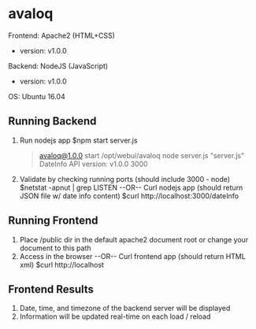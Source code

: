# avaloq
Frontend: Apache2 (HTML+CSS)
   - version: v1.0.0

Backend: NodeJS (JavaScript)
   - version: v1.0.0

OS: Ubuntu 16.04

## Running Backend
1. Run nodejs app
   $npm start server.js
   > avaloq@1.0.0 start /opt/webui/avaloq
   > node server.js "server.js"
   DateInfo API version: v1.0.0 3000
   
2. Validate by checking running ports (should include 3000 - node)
   $netstat -apnut | grep LISTEN
   --OR--
   Curl nodejs app (should return JSON file w/ date info content)
   $curl http://localhost:3000/dateInfo

## Running Frontend
1. Place /public dir in the default apache2 document root or change your document to this path
2. Access in the browser 
   --OR--
   Curl frontend app (should return HTML xml)
   $curl http://localhost

## Frontend Results
1. Date, time, and timezone of the backend server will be displayed
2. Information will be updated real-time on each load / reload
